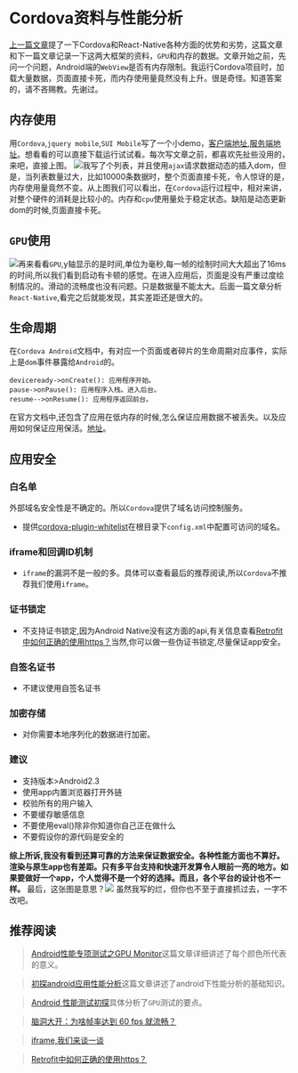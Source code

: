 # Cordova资料与性能分析


[上一篇文章](http://blog.jiangtao.tech/2016/11/01/Cordova%E5%92%8CReact-Native%E5%AF%B9%E6%AF%94/)提了一下Cordova和React-Native各种方面的优势和劣势，这篇文章和下一篇文章记录一下这两大框架的资料，`GPU`和内存的数据。文章开始之前，先问一个问题，Android端的`WebView`是否有内存限制。我运行Cordova项目时，加载大量数据，页面直接卡死，而内存使用量竟然没有上升。很是奇怪。知道答案的，请不吝赐教。先谢过。<!--more-->

## 内存使用
用`Cordova`,`jquery mobile`,`SUI Mobile`写了一个小demo，[客户端地址](https://github.com/BosCattle/Cordova-Experience),[服务端地址](https://github.com/BosCattle/blog-backup)。想看看的可以直接下载运行试试看。每次写文章之前，都喜欢先扯些没用的，来吧，直接上图。
![](http://7xk0q3.com1.z0.glb.clouddn.com/cordova%E5%85%A7%E5%AD%98.png)我写了个列表，并且使用`ajax`请求数据动态的插入dom，但是，当列表数量过大，比如10000条数据时，整个页面直接卡死，令人惊讶的是，内存使用量竟然不变。从上图我们可以看出，在`Cordova`运行过程中，相对来讲，对整个硬件的消耗是比较小的。内存和`cpu`使用量处于稳定状态。缺陷是动态更新dom的时候,页面直接卡死。

## `GPU`使用
![](http://7xk0q3.com1.z0.glb.clouddn.com/cordova%E5%9B%BE%E8%A1%A8.png)再来看看`GPU`,y轴显示的是时间,单位为毫秒,每一帧的绘制时间大大超出了16ms的时间,所以我们看到启动有卡顿的感觉。在进入应用后，页面是没有严重过度绘制情况的。滑动的流畅度也没有问题。只是数据量不能太大。后面一篇文章分析`React-Native`,看完之后就能发现，其实差距还是很大的。

## 生命周期
在`Cordova Android`文档中，有对应一个页面或者碎片的生命周期对应事件，实际上是`dom`事件暴露给`Android`的。
```seq
deviceready->onCreate(): 应用程序开始。
pause->onPause(): 应用程序入栈。进入后台。
resume-->onResume(): 应用程序返回前台。
```
在官方文档中,还包含了应用在低内存的时候,怎么保证应用数据不被丢失。以及应用如何保证应用保活。[地址](http://cordova.axuer.com/docs/zh-cn/latest/guide/platforms/android/index.html)。
## 应用安全
### 白名单
外部域名安全性是不确定的。所以`Cordova`提供了域名访问控制服务。
- 提供[cordova-plugin-whitelist](http://cordova.axuer.com/docs/zh-cn/latest/reference/cordova-plugin-whitelist/)在根目录下`config.xml`中配置可访问的域名。

### iframe和回调ID机制

- `iframe`的漏洞不是一般的多。具体可以查看最后的推荐阅读,所以`Cordova`不推荐我们使用`iframe`。

### 证书锁定
- 不支持证书锁定,因为Android Native没有这方面的api,有关信息查看[Retrofit中如何正确的使用https？](http://blog.csdn.net/dd864140130/article/details/52625666?hmsr=toutiao.io&utm_medium=toutiao.io&utm_source=toutiao.io)当然,你可以做一些伪证书锁定,尽量保证app安全。

### 自签名证书
- 不建议使用自签名证书

### 加密存储
- 对你需要本地序列化的数据进行加密。

### 建议
- 支持版本>Android2.3
- 使用app内置浏览器打开外链
- 校验所有的用户输入
- 不要缓存敏感信息
- 不要使用eval()除非你知道你自己正在做什么
- 不要假设你的源代码是安全的

**综上所诉,我没有看到还算可靠的方法来保证数据安全。各种性能方面也不算好。渲染与原生app也有差距。只有多平台支持和快速开发算令人眼前一亮的地方。如果要做好一个app，个人觉得不是一个好的选择。而且，各个平台的设计也不一样。** 最后，这张图是意思？![](http://7xk0q3.com1.z0.glb.clouddn.com/%E8%BF%99%E6%98%AF%E4%BB%80%E4%B9%88.png)
虽然我写的烂，但你也不至于直接抓过去，一字不改吧。

## 推荐阅读
> [Android性能专项测试之GPU Monitor](http://blog.csdn.net/itfootball/article/details/48976127)这篇文章详细讲述了每个颜色所代表的意义。

> [初探android应用性能分析](http://blog.gaoyuan.xyz/2013/11/22/android-app-profile-tools/)这篇文章讲述了android下性能分析的基础知识。

> [Android 性能测试初探](https://testerhome.com/topics/486)具体分析了`GPU`测试的要点。

> [脑洞大开：为啥帧率达到 60 fps 就流畅？](http://www.jianshu.com/p/71cba1711de0)

> [iframe,我们来谈一谈](https://segmentfault.com/a/1190000004502619)

> [Retrofit中如何正确的使用https？](http://blog.csdn.net/dd864140130/article/details/52625666?hmsr=toutiao.io&utm_medium=toutiao.io&utm_source=toutiao.io)

